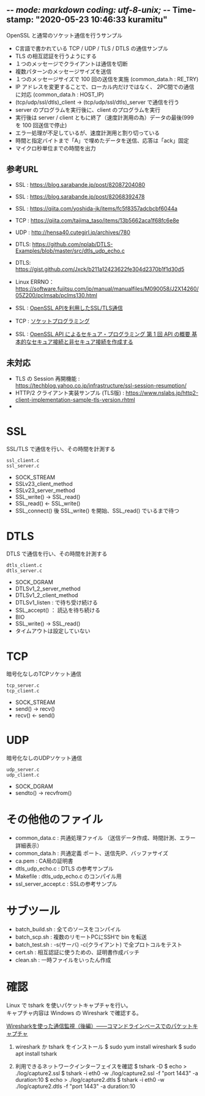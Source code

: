 -*- mode: markdown  coding: utf-8-unix; -*- Time-stamp: "2020-05-23 10:46:33 kuramitu"
--------------------------------------------------------------------------------
OpenSSL と通常のソケット通信を行うサンプル

- C言語で書かれている TCP / UDP / TLS / DTLS の通信サンプル
- TLS の相互認証を行うようにする
- １つのメッセージでクライアントは通信を切断
- 複数パターンのメッセージサイズを送信
- １つのメッセージサイズで 100 回の送信を実施 (common_data.h : RE_TRY)
- IP アドレスを変更することで、ローカル内だけではなく、
  2PC間での通信に対応 (common_data.h : HOST_IP)
- (tcp/udp/ssl/dtls)_client  ->  (tcp/udp/ssl/dtls)_server
  で通信を行う
- server のプログラムを実行後に、client のプログラムを実行
- 実行後は server / client ともに終了（速度計測用の為）データの最後(999 を 100 回送信で停止)
- エラー処理が不足しているが、速度計測用と割り切っている
- 時間と指定バイトまで「A」で埋めたデータを送信、応答は「ack」固定
- マイクロ秒単位までの時間を出力

## 参考URL
- SSL : https://blog.sarabande.jp/post/82087204080
- SSL : https://blog.sarabande.jp/post/82068392478
- SSL : https://qiita.com/yoshida-jk/items/fc5f8357adcbcbf6044a
- TCP : https://qiita.com/tajima_taso/items/13b5662aca1f68fc6e8e
- UDP : http://hensa40.cutegirl.jp/archives/780
- DTLS: https://github.com/nplab/DTLS-Examples/blob/master/src/dtls_udp_echo.c
- DTLS: https://gist.github.com/Jxck/b211a12423622fe304d2370b1f1d30d5
- Linux ERRNO：https://software.fujitsu.com/jp/manual/manualfiles/M090058/J2X14260/05Z200/pclmsab/pclms130.html

- SSL : [OpenSSL APIを利用したSSL/TLS通信](https://qiita.com/yoshida-jk/items/fc5f8357adcbcbf6044a)
- TCP : [ソケットプログラミング](https://www.katto.comm.waseda.ac.jp/~katto/Class/11/GazoTokuron/code/socket.html)
- SSL : [OpenSSL API によるセキュア・プログラミング 第 1 回 API の概要 基本的なセキュア接続と非セキュア接続を作成する](https://www.ibm.com/developerworks/jp/linux/library/l-openssl/index.html)


## 未対応
- TLS の Session 再開機能 : https://techblog.yahoo.co.jp/infrastructure/ssl-session-resumption/
- HTTP/2 クライアント実装サンプル (TLS版) : https://www.nslabs.jp/http2-client-implementation-sample-tls-version.rhtml
- 

# SSL
SSL/TLS で通信を行い、その時間を計測する
```
ssl_client.c
ssl_server.c
```
- SOCK_STREAM
- SSLv23_client_method
- SSLv23_server_method
- SSL_write() -> SSL_read()
- SSL_read() <- SSL_write()
- SSL_connect() 後 SSL_write() を開始、SSL_read() でいるまで待つ

# DTLS
DTLS で通信を行い、その時間を計測する
```
dtls_client.c
dtls_server.c
```
- SOCK_DGRAM
- DTLSv1_2_server_method
- DTLSv1_2_client_method
- DTLSv1_listen : で待ち受け続ける
- SSL_accept() ： 読込を待ち続ける
- BIO
- SSL_write() -> SSL_read()
- タイムアウトは設定していない

# TCP
暗号化なしのTCPソケット通信
```
tcp_server.c
tcp_client.c
```
- SOCK_STREAM
- send() -> recv() 
- recv() <- send()

# UDP
暗号化なしのUDPソケット通信
```
udp_server.c
udp_client.c
```
- SOCK_DGRAM
- sendto() -> recvfrom()

# その他他のファイル
- common_data.c : 共通処理ファイル
  （送信データ作成、時間計測、エラー詳細表示）
- common_data.h : 共通定義
  ポート、送信先IP、バッファサイズ
- ca.pem : CA局の証明書
- dtls_udp_echo.c : DTLS の参考サンプル
- Makefile : dtls_udp_echo.c のコンパイル用
- ssl_server_accept.c : SSLの参考サンプル

# サブツール
- batch_build.sh : 全てのソースをコンパイル
- batch_scp.sh : 複数のリモートPCにSSHで bin を転送
- batch_test.sh : -s(サーバ) -c(クライアント) で全プロトコルをテスト
- cert.sh : 相互認証に使うための、証明書作成バッチ
- clean.sh : 一時ファイルをいったん作成

# 確認
Linux で  tshark  を使いパケットキャプチャを行い。  
キャプチャ内容は Windows の Wireshark で確認する。

[Wiresharkを使った通信監視（後編）――コマンドラインベースでのパケットキャプチャ](https://knowledge.sakura.ad.jp/6311/)
1. wireshark か tshark をインストール
    $ sudo yum install wireshark
    $ sudo apt install tshark
    
1. 利用できるネットワークインターフェイスを確認
    $ tshark -D
    $ echo > ./log/capture2.ssl
    $ tshark -i eth0 -w ./log/capture2.ssl  -f "port 1443" -a duration:10
    $ echo > ./log/capture2.dtls
    $ tshark -i eth0 -w ./log/capture2.dtls -f "port 1443" -a duration:10
    

